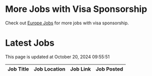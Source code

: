 # More Jobs with Visa Sponsorship

Check out [Europe Jobs](https://github.com/sureshparimi/europejobs#latest-jobs) for more jobs with visa sponsorship.

# Latest Jobs

This page is updated at October 20, 2024 09:55:51

| Job Title | Job Location | Job Link | Job Posted |
| --- | --- | --- | --- |
